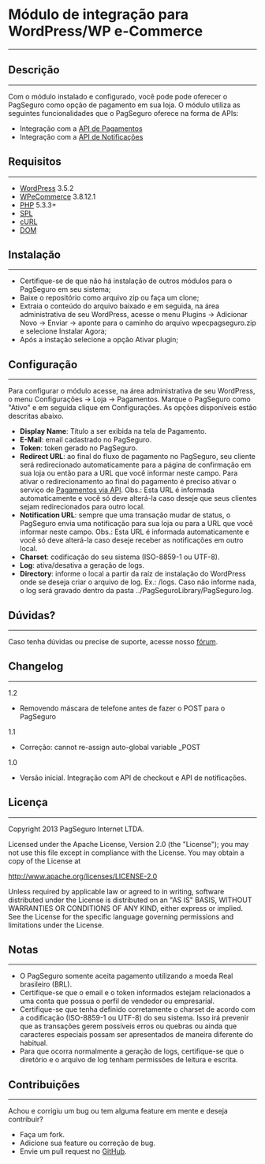 Módulo de integração para WordPress/WP e-Commerce
=================================================
---
Descrição
---------
---

Com o módulo instalado e configurado, você pode pode oferecer o PagSeguro como opção de pagamento em sua loja. O módulo utiliza as seguintes funcionalidades que o PagSeguro oferece na forma de APIs:

- Integração com a [API de Pagamentos]
- Integração com a [API de Notificações]


Requisitos
----------
---

- [WordPress] 3.5.2
- [WPeCommerce] 3.8.12.1
- [PHP] 5.3.3+
- [SPL]
- [cURL]
- [DOM]

Instalação
----------
---

- Certifique-se de que não há instalação de outros módulos para o PagSeguro em seu sistema;
- Baixe o repositório como arquivo zip ou faça um clone;
- Extraia o conteúdo do arquivo baixado e em seguida, na área administrativa de seu WordPress, acesse o menu Plugins -> Adicionar Novo -> Enviar -> aponte para o caminho do arquivo wpecpagseguro.zip e selecione Instalar Agora;
- Após a instação selecione a opção Ativar plugin;


Configuração
------------
---
Para configurar o módulo acesse, na área administrativa de seu WordPress, o menu Configurações -> Loja -> Pagamentos. Marque o PagSeguro como "Ativo" e em seguida clique em Configurações. As opções disponíveis estão descritas abaixo.

- **Display Name**: Título a ser exibida na tela de Pagamento.
- **E-Mail**: email cadastrado no PagSeguro.
- **Token**: token gerado no PagSeguro.
- **Redirect URL**: ao final do fluxo de pagamento no PagSeguro, seu cliente será redirecionado automaticamente para a página de confirmação em sua loja ou então para a URL que você informar neste campo. Para ativar o redirecionamento ao final do pagamento é preciso ativar o serviço de [Pagamentos via API]. Obs.: Esta URL é informada automaticamente e você só deve alterá-la caso deseje que seus clientes sejam redirecionados para outro local.
- **Notification URL**: sempre que uma transação mudar de status, o PagSeguro envia uma notificação para sua loja ou para a URL que você informar neste campo. Obs.: Esta URL é informada automaticamente e você só deve alterá-la caso deseje receber as notificações em outro local.
- **Charset**: codificação do seu sistema (ISO-8859-1 ou UTF-8).
- **Log**: ativa/desativa a geração de logs.
- **Directory**: informe o local a partir da raíz de instalação do WordPress onde se deseja criar o arquivo de log. Ex.: /logs. Caso não informe nada, o log será gravado dentro da pasta ../PagSeguroLibrary/PagSeguro.log.


Dúvidas?
----------
---
Caso tenha dúvidas ou precise de suporte, acesse nosso [fórum].


Changelog
---------
---
1.2
- Removendo máscara de telefone antes de fazer o POST para o PagSeguro

1.1
- Correção: cannot re-assign auto-global variable _POST

1.0

- Versão inicial. Integração com API de checkout e API de notificações.


Licença
-------
---
Copyright 2013 PagSeguro Internet LTDA.

Licensed under the Apache License, Version 2.0 (the "License"); you may not use this file except in compliance with the License. You may obtain a copy of the License at

http://www.apache.org/licenses/LICENSE-2.0

Unless required by applicable law or agreed to in writing, software distributed under the License is distributed on an "AS IS" BASIS, WITHOUT WARRANTIES OR CONDITIONS OF ANY KIND, either express or implied. See the License for the specific language governing permissions and limitations under the License.


Notas
-----
---

- O PagSeguro somente aceita pagamento utilizando a moeda Real brasileiro (BRL).
- Certifique-se que o email e o token informados estejam relacionados a uma conta que possua o perfil de vendedor ou empresarial.
- Certifique-se que tenha definido corretamente o charset de acordo com a codificação (ISO-8859-1 ou UTF-8) do seu sistema. Isso irá prevenir que as transações gerem possíveis erros ou quebras ou ainda que caracteres especiais possam ser apresentados de maneira diferente do habitual.
- Para que ocorra normalmente a geração de logs, certifique-se que o diretório e o arquivo de log tenham permissões de leitura e escrita.


Contribuições
-------------
---
Achou e corrigiu um bug ou tem alguma feature em mente e deseja contribuir?

* Faça um fork.
* Adicione sua feature ou correção de bug.
* Envie um pull request no [GitHub].

[API de Pagamentos]: https://pagseguro.uol.com.br/v2/guia-de-integracao/api-de-pagamentos.html
[API de Notificações]: https://pagseguro.uol.com.br/v2/guia-de-integracao/api-de-notificacoes.html
[fórum]: http://forum.pagseguro.uol.com.br/
[Pagamentos via API]: https://pagseguro.uol.com.br/integracao/pagamentos-via-api.jhtml
[Notificação de Transações]: https://pagseguro.uol.com.br/integracao/notificacao-de-transacoes.jhtml
[WordPress]: http://wordpress.org/
[WPeCommerce]: http://getshopped.org/
[PHP]: http://www.php.net/
[SPL]: http://php.net/manual/en/book.spl.php
[cURL]: http://php.net/manual/en/book.curl.php
[DOM]: http://php.net/manual/en/book.dom.php
[GitHub]: https://github.com/pagseguro/wpecommerce/
